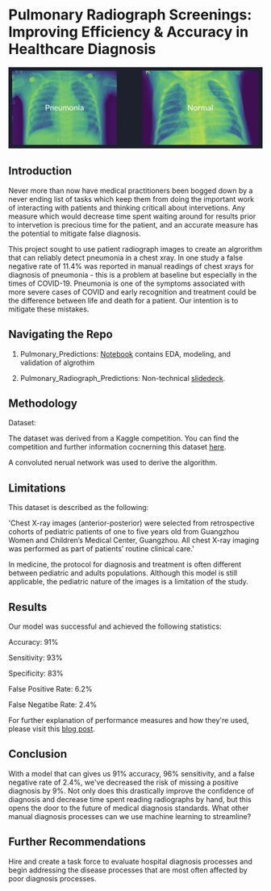 # Pulmonary Radiograph Screenings: Improving Efficiency & Accuracy in Healthcare Diagnosis
![X_ray](x_ray.jpg)

## Introduction

Never more than now have medical practitioners been bogged down by a never ending list of tasks which keep them from doing the important work of interacting with patients and thinking criticall about intervetions. Any measure which would decrease time spent waiting around for results prior to intervetion is precious time for the patient, and an accurate measure has the potential to mitigate false diagnosis.

This project sought to use patient radiograph images to create an algrorithm that can reliably detect pneumonia in a chest xray. In one study a false negative rate of 11.4% was reported in manual readings of chest xrays for diagnosis of pneumonia - this is a problem at baseline but especially in the times of COVID-19. Pneumonia is one of the symptoms associated with more severe cases of COVID and early recognition and treatment could be the difference between life and death for a patient. Our intention is to mitigate these mistakes.

## Navigating the Repo

1. Pulmonary_Predictions: [Notebook](https://github.com/carlyf15/Pulmonary_Radiograph_Predictions/blob/master/pulmonary_predictions%20.ipynb) contains EDA, modeling, and validation of algrothim

2. Pulmonary_Radiograph_Predictions: Non-technical [slidedeck](https://github.com/carlyf15/Pulmonary_Radiograph_Predictions/blob/master/Pulmonary_Radiograph_Predictions.pdf).

## Methodology

Dataset:

The dataset was derived from a Kaggle competition. You can find the competition and further information cocnerning this dataset [here](https://www.kaggle.com/paultimothymooney/chest-xray-pneumonia).

A convoluted nerual network was used to derive the algorithm.

## Limitations

This dataset is described as the following:

'Chest X-ray images (anterior-posterior) were selected from retrospective cohorts of pediatric patients of one to five years old from Guangzhou Women and Children’s Medical Center, Guangzhou. All chest X-ray imaging was performed as part of patients’ routine clinical care.'

In medicine, the protocol for diagnosis and treatment is often different between pediatric and adults populations. Although this model is still applicable, the pediatric nature of the images is a limitation of the study.

## Results

Our model was successful and achieved the following statistics:

Accuracy: 91%

Sensitivity: 93%

Specificity: 83%

False Positive Rate: 6.2%

False Negatibe Rate: 2.4%

For further explanation of performance measures and how they're used, please visit this [blog post](https://www.the-wandering-scientist.com/post/performance-evaluation-measures-for-dummies).

## Conclusion

With a model that can gives us 91% accuracy, 96% sensitivity, and a false negative rate of 2.4%, we've decreased the risk of missing a positive diagnosis by 9%. Not only does this drastically improve the confidence of diagnosis and decrease time spent reading radiographs by hand, but this opens the door to the future of medical diagnosis standards. What other manual diagnosis processes can we use machine learning to streamline?

## Further Recommendations

Hire and create a task force to evaluate hospital diagnosis processes and begin addressing the disease processes that are most often affected by poor diagnosis processes.

